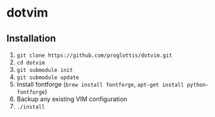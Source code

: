 dotvim
======

Installation
------------

1. `git clone https://github.com/proglottis/dotvim.git`
2. `cd dotvim`
3. `git submodule init`
4. `git submodule update`
5. Install fontforge (`brew install fontforge`, `apt-get install python-fontforge`)
6. Backup any existing VIM configuration
7. `./install`
